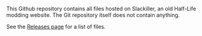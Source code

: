 This Github repository contains all files hosted on Slackiller, an old Half-Life modding website. The Git repository itself does not contain anything.

<!-- This link is taking advantage of how Github resolves relative paths. If that changes this link will break. -->
See the [Releases page](./../../releases) for a list of files.

